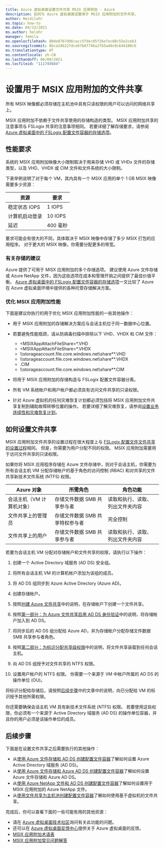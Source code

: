 ```yaml
---
title: Azure 虚拟桌面设置文件共享 MSIX 应用附加 - Azure
description: 如何为 Azure 虚拟桌面设置用于 MSIX 应用附加的文件共享。
author: Heidilohr
ms.topic: how-to
ms.date: 04/13/2021
ms.author: helohr
manager: femila
ms.openlocfilehash: 80de8767d96cacc5fdec95f26efec88c55e2ceb3
ms.sourcegitcommit: 8bca2d622fdce67b07746a2fb5a40c0c644100c6
ms.translationtype: HT
ms.contentlocale: zh-CN
ms.lasthandoff: 06/09/2021
ms.locfileid: "111745684"
---
```

# <a name="set-up-a-file-share-for-msix-app-attach"></a>设置用于 MSIX 应用附加的文件共享

所有 MSIX 映像都必须存储在主机池中具有只读权限的用户可以访问的网络共享上。

MSIX 应用附加不依赖于文件共享使用的存储构造的类型。 MSIX 应用附加共享的注意事项与 FSLogix 共享的注意事项相同。 若要详细了解存储要求，请参阅 [Azure 虚拟桌面中的 FSLogix 配置文件容器的存储选项](store-fslogix-profile.md)。

## <a name="performance-requirements"></a>性能要求

系统的 MSIX 应用附加映像大小限制取决于用来存储 VHD 或 VHDx 文件的存储类型，以及 VHD、VHDX 或 CIM 文件和文件系统的大小限制。

下表举例说明了对于每个 VM，其内具有一个 MSIX 应用的单个 1 GB MSIX 映像需要多少资源：

| 资源             | 要求 |
|----------------------|--------------|
| 稳定状态 IOPS    | 1 IOPS       |
| 计算机启动登录 | 10 IOPS      |
| 延迟              | 400 毫秒       |

要求可能会有很大的不同，具体取决于 MSIX 映像中存储了多少 MSIX 打包的应用程序。 对于更大的 MSIX 映像，你需要分配更多的带宽。

### <a name="storage-recommendations"></a>有关存储的建议

Azure 提供了可用于 MISX 应用附加的多个存储选项。 建议使用 Azure 文件存储或 Azure NetApp 文件，因为这些选项在成本和管理开销之间提供了最佳价值平衡。 [Azure 虚拟桌面中的 FSLogix 配置文件容器的存储选项](store-fslogix-profile.md)一文比较了 Azure 在 Azure 虚拟桌面环境中提供的各种托管存储解决方案。

### <a name="optimize-msix-app-attach-performance"></a>优化 MSIX 应用附加性能

下面是建议你执行的用于优化 MSIX 应用附加性能的一些其他操作：

- 用于 MSIX 应用附加的存储解决方案应与会话主机位于同一数据中心位置。
- 若要避免性能瓶颈，请从防病毒扫描中排除以下 VHD、VHDX 和 CIM 文件：
   
    - <MSIXAppAttachFileShare\>\*.VHD
    - <MSIXAppAttachFileShare\>\*.VHDX
    - \\\\storageaccount.file.core.windows.net\\share\*\*.VHD
    - \\\\storageaccount.file.core.windows.net\\share\*\*.VHDX
    - <MSIXAppAttachFileShare>.CIM
    - \\\\storageaccount.file.core.windows.net\\share\*\*.CIM

- 将用于 MSIX 应用附加的存储构造与 FSLogix 配置文件容器分离。
- 所有 VM 系统帐户和用户帐户都必须具有访问文件共享的只读权限。
- 针对 Azure 虚拟机的任何灾难恢复计划都必须包括将 MSIX 应用附加文件共享复制到辅助故障转移位置的操作。 若要详细了解灾难恢复，请参阅[设置业务连续性和灾难恢复计划](disaster-recovery.md)。

## <a name="how-to-set-up-the-file-share"></a>如何设置文件共享

MSIX 应用附加文件共享的设置过程在很大程度上与 [FSLogix 配置文件文件共享的设置过程](create-host-pools-user-profile.md)相同。 但是，你需要为用户分配不同的权限。 MSIX 应用附加需要用于访问文件共享的只读权限。

如果你将 MSIX 应用程序存储在 Azure 文件存储中，则对于会话主机，你需要为所有会话主机 VM 分配存储帐户的基于角色的访问控制 (RBAC) 和对共享的文件共享新技术文件系统 (NTFS) 权限。

| Azure 对象                      | 所需角色                                     | 角色功能                                  |
|-----------------------------------|--------------------------------------------------|-----------------------------------------------|
| 会话主机（VM 计算机对象）| 存储文件数据 SMB 共享参与者          | 读取和执行、读取、列出文件夹内容  |
| 文件共享上的管理员              | 存储文件数据 SMB 共享特权参与者 | 完全控制                                  |
| 文件共享上的用户               | 存储文件数据 SMB 共享参与者          | 读取和执行、读取、列出文件夹内容  |

若要为会话主机 VM 分配对存储帐户和文件共享的权限，请执行以下操作：

1. 创建一个 Active Directory 域服务 (AD DS) 安全组。

2. 将所有会话主机 VM 的计算机帐户添加为该组的成员。

3. 将 AD DS 组同步到 Azure Active Directory (Azure AD)。

4. 创建存储帐户。

5. 按照[创建 Azure 文件共享](../storage/files/storage-how-to-create-file-share.md#create-a-file-share)中的说明，在存储帐户下创建一个文件共享。

6. 按照[第一部分：为 Azure 文件共享启用 AD DS 身份验证](../storage/files/storage-files-identity-ad-ds-enable.md#option-one-recommended-use-azfileshybrid-powershell-module)中的说明，将存储帐户加入到 AD DS。

7. 将同步后的 AD DS 组分配给 Azure AD，并为存储帐户分配存储文件数据 SMB 共享参与者角色。

8. 按照[第二部分：为标识分配共享级权限](../storage/files/storage-files-identity-ad-ds-assign-permissions.md)中的说明，将文件共享装载到任何会话主机。

9. 向 AD DS 组授予对文件共享的 NTFS 权限。

10. 设置用户帐户的 NTFS 权限。 你需要一个来源于 VM 中帐户所属的 AD DS 的操作单位 (OU)。

将标识分配给存储后，请按照[后续步骤](#next-steps)中的文章中的说明，向已分配给 VM 的标识授予其他所需权限。

你还需要确保会话主机 VM 具有新技术文件系统 (NTFS) 权限。 若要使用这些权限，你必须有一个来源于 Active Directory 域服务 (AD DS) 的操作单位容器，并且你的用户必须是该操作单位的成员。

## <a name="next-steps"></a>后续步骤

下面是在设置文件共享之后需要执行的其他操作：

- 从[使用 Azure 文件存储和 AD DS 创建配置文件容器](create-file-share.md)了解如何设置 Azure Active Directory 域服务 (AD DS)。
- 从[使用 Azure 文件存储和 Azure AD DS 创建配置文件容器](create-profile-container-adds.md)了解如何设置 Azure 文件存储和 Azure AD DS。
- 从[使用 Azure NetApp 文件和 AD DS 创建配置文件容器](create-fslogix-profile-container.md)了解如何设置用于 MSIX 应用附加的 Azure NetApp 文件。
- 从[使用文件共享为主机池创建配置文件容器](create-host-pools-user-profile.md)了解如何使用基于虚拟机的文件共享。

完成后，你可以查看下面的一些可能有用的其他资源：

- 请在 [Azure 虚拟桌面技术社区](https://techcommunity.microsoft.com/t5/Windows-Virtual-Desktop/bd-p/WindowsVirtualDesktop)询问有关此功能的问题。
- 还可以在 [Azure 虚拟桌面反馈中心](https://support.microsoft.com/help/4021566/windows-10-send-feedback-to-microsoft-with-feedback-hub-app)提供关于 Azure 虚拟桌面的反馈。
- [MSIX 应用附加术语表](app-attach-glossary.md)
- [MSIX 应用附加常见问题解答](app-attach-faq.md)
